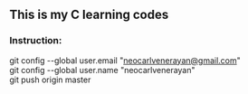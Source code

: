 ## This is my C learning codes

### Instruction:

  git config --global user.email "neocarlvenerayan@gmail.com" <br />
  git config --global user.name "neocarlvenerayan" <br />
  git push origin master  <br />

